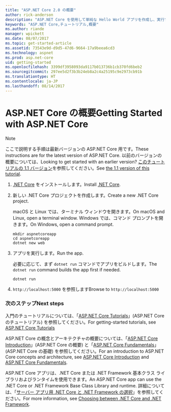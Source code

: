 ```yaml
---
title: "ASP.NET Core 2.0 の概要"
author: rick-anderson
description: "ASP.NET Core を使用して単純な Hello World アプリを作成し、実行する簡単なチュートリアルです。"
keywords: "ASP.NET Core,チュートリアル,概要"
ms.author: riande
manager: wpickett
ms.date: 08/07/2017
ms.topic: get-started-article
ms.assetid: 73543e9d-d9d5-47d6-9664-17a9beea6cd3
ms.technology: aspnet
ms.prod: asp.net-core
uid: getting-started
ms.openlocfilehash: 3399df3958093da9117b013736b1cb370fd6beb2
ms.sourcegitcommit: 297ee5d2f3b3b24eb8a2c4a25195c9e2973cb91b
ms.translationtype: HT
ms.contentlocale: ja-JP
ms.lasthandoff: 08/14/2017
---
```

# <a name="getting-started-with-aspnet-core"></a><span data-ttu-id="a6409-104">ASP.NET Core の概要</span><span class="sxs-lookup"><span data-stu-id="a6409-104">Getting Started with ASP.NET Core</span></span>

> [!NOTE]
> <span data-ttu-id="a6409-105">ここで説明する手順は最新バージョンの ASP.NET Core 用です。</span><span class="sxs-lookup"><span data-stu-id="a6409-105">These instructions are for the latest version of ASP.NET Core.</span></span> <span data-ttu-id="a6409-106">以前のバージョンの概要については、</span><span class="sxs-lookup"><span data-stu-id="a6409-106">Looking to get started with an earlier version?</span></span> <span data-ttu-id="a6409-107">[このチュートリアルの 1.1 バージョン](xref:getting-started-1.1)を参照してください。</span><span class="sxs-lookup"><span data-stu-id="a6409-107">See [the 1.1 version of this tutorial](xref:getting-started-1.1).</span></span>

1. <span data-ttu-id="a6409-108">[.NET Core](https://microsoft.com/net/core/) をインストールします。</span><span class="sxs-lookup"><span data-stu-id="a6409-108">Install [.NET Core](https://microsoft.com/net/core/).</span></span>

2. <span data-ttu-id="a6409-109">新しい .NET Core プロジェクトを作成します。</span><span class="sxs-lookup"><span data-stu-id="a6409-109">Create a new .NET Core project.</span></span>

   <span data-ttu-id="a6409-110">macOS と Linux では、ターミナル ウィンドウを開きます。</span><span class="sxs-lookup"><span data-stu-id="a6409-110">On macOS and Linux, open a terminal window.</span></span> <span data-ttu-id="a6409-111">Windows では、コマンド プロンプトを開きます。</span><span class="sxs-lookup"><span data-stu-id="a6409-111">On Windows, open a command prompt.</span></span>

   ```terminal
   mkdir aspnetcoreapp
   cd aspnetcoreapp
   dotnet new web
   ```
    
4. <span data-ttu-id="a6409-112">アプリを実行します。</span><span class="sxs-lookup"><span data-stu-id="a6409-112">Run the app.</span></span>

   <span data-ttu-id="a6409-113">必要に応じて、まず `dotnet run` コマンドでアプリをビルドします。</span><span class="sxs-lookup"><span data-stu-id="a6409-113">The `dotnet run` command builds the app first if needed.</span></span>

   ```terminal
   dotnet run
   ```

5. <span data-ttu-id="a6409-114">`http://localhost:5000` を参照します</span><span class="sxs-lookup"><span data-stu-id="a6409-114">Browse to `http://localhost:5000`</span></span>

### <a name="next-steps"></a><span data-ttu-id="a6409-115">次のステップ</span><span class="sxs-lookup"><span data-stu-id="a6409-115">Next steps</span></span>

<span data-ttu-id="a6409-116">入門のチュートリアルについては、「[ASP.NET Core Tutorials](tutorials/index.md)」(ASP.NET Core のチュートリアル) を参照してください。</span><span class="sxs-lookup"><span data-stu-id="a6409-116">For getting-started tutorials, see [ASP.NET Core Tutorials](tutorials/index.md)</span></span>

<span data-ttu-id="a6409-117">ASP.NET Core の概念とアーキテクチャの概要については、「[ASP.NET Core Introduction](index.md)」(ASP.NET Core の概要) と「[ASP.NET Core Fundamentals](fundamentals/index.md)」(ASP.NET Core の基礎) を参照してください。</span><span class="sxs-lookup"><span data-stu-id="a6409-117">For an introduction to ASP.NET Core concepts and architecture, see [ASP.NET Core Introduction](index.md) and [ASP.NET Core Fundamentals](fundamentals/index.md).</span></span>

<span data-ttu-id="a6409-118">ASP.NET Core アプリは、.NET Core または .NET Framework 基本クラス ライブラリおよびランタイムを使用できます。</span><span class="sxs-lookup"><span data-stu-id="a6409-118">An ASP.NET Core app can use the .NET Core or .NET Framework Base Class Library and runtime.</span></span> <span data-ttu-id="a6409-119">詳細については、「[サーバー アプリ用 .NET Core と .NET Framework の選択](https://docs.microsoft.com/dotnet/articles/standard/choosing-core-framework-server)」を参照してください。</span><span class="sxs-lookup"><span data-stu-id="a6409-119">For more information, see [Choosing between .NET Core and .NET Framework](https://docs.microsoft.com/dotnet/articles/standard/choosing-core-framework-server).</span></span>
